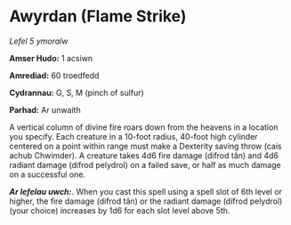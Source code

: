# Awyrdan (Flame Strike)

*Lefel 5 ymoralw*

**Amser Hudo:** 1 acsiwn

**Amrediad:** 60 troedfedd

**Cydrannau:** G, S, M (pinch of sulfur)

**Parhad:** Ar unwaith

A vertical column of divine fire roars down from the heavens in a location you specify. Each creature in a 10-foot radius, 40-foot high cylinder centered on a point within range must make a Dexterity saving throw (cais achub Chwimder). A creature takes 4d6 fire damage (difrod tân) and 4d6 radiant damage (difrod pelydrol) on a failed save, or half as much damage on a successful one.

***Ar lefelau uwch:***. When you cast this spell using a spell slot of 6th level or higher, the fire damage (difrod tân) or the radiant damage (difrod pelydrol) (your choice) increases by 1d6 for each slot level above 5th.